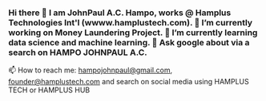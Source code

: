 ### Hi there 👋 I am JohnPaul A.C. Hampo, works @ Hamplus Technologies Int'l (wwww.hamplustech.com). 🔭 I’m currently working on Money Laundering Project. 🌱 I’m currently learning data science and machine learning. 💬 Ask google about via a search on HAMPO JOHNPAUL A.C.

📫 How to reach me: hampojohnpaul@gmail.com, founder@hamplustech.com and search on social media using HAMPLUS TECH or HAMPLUS HUB

<!--
**HamplusTech/HamplusTech** is a ✨ _special_ ✨ repository because its `README.md` (this file) appears on your GitHub profile.

Here are some ideas to get you started:

- 🔭 I’m currently working on ...
- 🌱 I’m currently learning ...
- 👯 I’m looking to collaborate on ...
- 🤔 I’m looking for help with ...
- 💬 Ask me about ...
- 📫 How to reach me: ...
- 😄 Pronouns: ...
- ⚡ Fun fact: ...
-->
